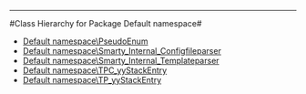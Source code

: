 - - -

#Class Hierarchy for Package Default namespace#<ul>
<li><a href="">Default namespace\PseudoEnum</a></li>
<li><a href="">Default namespace\Smarty_Internal_Configfileparser</a></li>
<li><a href="">Default namespace\Smarty_Internal_Templateparser</a></li>
<li><a href="">Default namespace\TPC_yyStackEntry</a></li>
<li><a href="">Default namespace\TP_yyStackEntry</a></li>
</ul>
